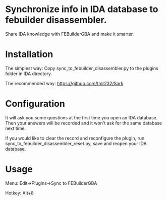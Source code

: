 # Synchronize info in IDA database to febuilder disassembler.

Share IDA knowledge with FEBuilderGBA and make it smarter.

# Installation

The simplest way: Copy sync_to_febuilder_disassembler.py to the plugins folder in IDA directory.

The recommended way: https://github.com/tmr232/Sark

# Configuration

It will ask you some questions at the first time you open an IDA database. Then your answers will be recorded and it won't ask for the same database next time.

If you would like to clear the record and reconfigure the plugin, run sync_to_febuilder_disassembler_reset.py, save and reopen your IDA database.

# Usage

Menu: Edit->Plugins->Sync to FEBuilderGBA

Hotkey: Alt+8
